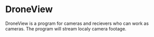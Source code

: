 # DroneView
DroneView is a program for cameras and recievers who can work as cameras. The program will stream localy camera footage. 
